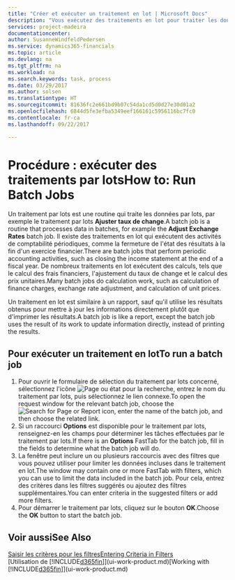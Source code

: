 ```yaml
---
title: "Créer et exécuter un traitement en lot | Microsoft Docs"
description: "Vous exécutez des traitements en lot pour traiter les données et mettre à jour les informations, par exemple, pour élaborer des activités de comptabilité périodiques ou effectuer des calculs."
services: project-madeira
documentationcenter: 
author: SusanneWindfeldPedersen
ms.service: dynamics365-financials
ms.topic: article
ms.devlang: na
ms.tgt_pltfrm: na
ms.workload: na
ms.search.keywords: task, process
ms.date: 03/29/2017
ms.author: solsen
ms.translationtype: HT
ms.sourcegitcommit: 81636fc2e661bd9b07c54da1cd5d0d27e30d01a2
ms.openlocfilehash: 6844d5fe3efba5349eef166161c5956116bc7fc0
ms.contentlocale: fr-ca
ms.lasthandoff: 09/22/2017

---
```

# <a name="how-to-run-batch-jobs"></a><span data-ttu-id="29f9a-103">Procédure : exécuter des traitements par lots</span><span class="sxs-lookup"><span data-stu-id="29f9a-103">How to: Run Batch Jobs</span></span>
<span data-ttu-id="29f9a-104">Un traitement par lots est une routine qui traite les données par lots, par exemple le traitement par lots **Ajuster taux de change**.</span><span class="sxs-lookup"><span data-stu-id="29f9a-104">A batch job is a routine that processes data in batches, for example the **Adjust Exchange Rates** batch job.</span></span> <span data-ttu-id="29f9a-105">Il existe des traitements en lot qui exécutent des activités de comptabilité périodiques, comme la fermeture de l'état des résultats à la fin d'un exercice financier.</span><span class="sxs-lookup"><span data-stu-id="29f9a-105">There are batch jobs that perform periodic accounting activities, such as closing the income statement at the end of a fiscal year.</span></span> <span data-ttu-id="29f9a-106">De nombreux traitements en lot exécutent des calculs, tels que le calcul des frais financiers, l'ajustement du taux de change et le calcul des prix unitaires.</span><span class="sxs-lookup"><span data-stu-id="29f9a-106">Many batch jobs do calculation work, such as calculation of finance charges, exchange rate adjustment, and calculation of unit prices.</span></span>

<span data-ttu-id="29f9a-107">Un traitement en lot est similaire à un rapport, sauf qu'il utilise les résultats obtenus pour mettre à jour les informations directement plutôt que d'imprimer les résultats.</span><span class="sxs-lookup"><span data-stu-id="29f9a-107">A batch job is like a report, except the batch job uses the result of its work to update information directly, instead of printing the results.</span></span>

## <a name="to-run-a-batch-job"></a><span data-ttu-id="29f9a-108">Pour exécuter un traitement en lot</span><span class="sxs-lookup"><span data-stu-id="29f9a-108">To run a batch job</span></span>
1. <span data-ttu-id="29f9a-109">Pour ouvrir le formulaire de sélection du traitement par lots concerné, sélectionnez l'icône ![Page ou état pour la recherche](media/ui-search/search_small.png "icône Page ou état pour la recherche"), entrez le nom du traitement par lots, puis sélectionnez le lien connexe.</span><span class="sxs-lookup"><span data-stu-id="29f9a-109">To open the request window for the relevant batch job, choose the ![Search for Page or Report](media/ui-search/search_small.png "Search for Page or Report icon") icon, enter the name of the batch job, and then choose the related link.</span></span>
2. <span data-ttu-id="29f9a-110">Si un raccourci **Options** est disponible pour le traitement par lots, renseignez-en les champs pour déterminer les tâches effectuées par le traitement par lots.</span><span class="sxs-lookup"><span data-stu-id="29f9a-110">If there is an **Options** FastTab for the batch job, fill in the fields to determine what the batch job will do.</span></span>
3. <span data-ttu-id="29f9a-111">La fenêtre peut inclure un ou plusieurs raccourcis avec des filtres que vous pouvez utiliser pour limiter les données incluses dans le traitement en lot.</span><span class="sxs-lookup"><span data-stu-id="29f9a-111">The window may contain one or more FastTab with filters, which you can use to limit the data included in the batch job.</span></span> <span data-ttu-id="29f9a-112">Pour cela, entrez des critères dans les filtres suggérés ou ajoutez des filtres supplémentaires.</span><span class="sxs-lookup"><span data-stu-id="29f9a-112">You can enter criteria in the suggested filters or add more filters.</span></span>
4. <span data-ttu-id="29f9a-113">Pour démarrer le traitement par lots, cliquez sur le bouton **OK**.</span><span class="sxs-lookup"><span data-stu-id="29f9a-113">Choose the **OK** button to start the batch job.</span></span>

## <a name="see-also"></a><span data-ttu-id="29f9a-114">Voir aussi</span><span class="sxs-lookup"><span data-stu-id="29f9a-114">See Also</span></span>
[<span data-ttu-id="29f9a-115">Saisir les critères pour les filtres</span><span class="sxs-lookup"><span data-stu-id="29f9a-115">Entering Criteria in Filters</span></span>](ui-enter-criteria-filters.md)  
<span data-ttu-id="29f9a-116">[Utilisation de [!INCLUDE[d365fin](includes/d365fin_md.md)]](ui-work-product.md)</span><span class="sxs-lookup"><span data-stu-id="29f9a-116">[Working with [!INCLUDE[d365fin](includes/d365fin_md.md)]](ui-work-product.md)</span></span>

